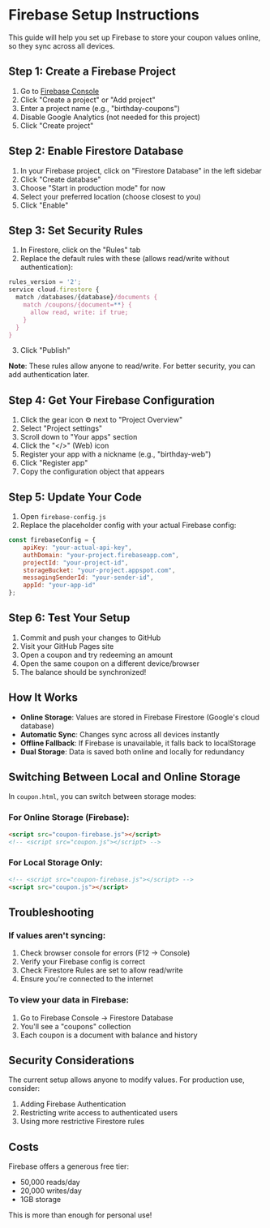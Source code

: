 # Firebase Setup Instructions

This guide will help you set up Firebase to store your coupon values online, so they sync across all devices.

## Step 1: Create a Firebase Project

1. Go to [Firebase Console](https://console.firebase.google.com/)
2. Click "Create a project" or "Add project"
3. Enter a project name (e.g., "birthday-coupons")
4. Disable Google Analytics (not needed for this project)
5. Click "Create project"

## Step 2: Enable Firestore Database

1. In your Firebase project, click on "Firestore Database" in the left sidebar
2. Click "Create database"
3. Choose "Start in production mode" for now
4. Select your preferred location (choose closest to you)
5. Click "Enable"

## Step 3: Set Security Rules

1. In Firestore, click on the "Rules" tab
2. Replace the default rules with these (allows read/write without authentication):

```javascript
rules_version = '2';
service cloud.firestore {
  match /databases/{database}/documents {
    match /coupons/{document=**} {
      allow read, write: if true;
    }
  }
}
```

3. Click "Publish"

**Note**: These rules allow anyone to read/write. For better security, you can add authentication later.

## Step 4: Get Your Firebase Configuration

1. Click the gear icon ⚙️ next to "Project Overview"
2. Select "Project settings"
3. Scroll down to "Your apps" section
4. Click the "</>" (Web) icon
5. Register your app with a nickname (e.g., "birthday-web")
6. Click "Register app"
7. Copy the configuration object that appears

## Step 5: Update Your Code

1. Open `firebase-config.js`
2. Replace the placeholder config with your actual Firebase config:

```javascript
const firebaseConfig = {
    apiKey: "your-actual-api-key",
    authDomain: "your-project.firebaseapp.com",
    projectId: "your-project-id",
    storageBucket: "your-project.appspot.com",
    messagingSenderId: "your-sender-id",
    appId: "your-app-id"
};
```

## Step 6: Test Your Setup

1. Commit and push your changes to GitHub
2. Visit your GitHub Pages site
3. Open a coupon and try redeeming an amount
4. Open the same coupon on a different device/browser
5. The balance should be synchronized!

## How It Works

- **Online Storage**: Values are stored in Firebase Firestore (Google's cloud database)
- **Automatic Sync**: Changes sync across all devices instantly
- **Offline Fallback**: If Firebase is unavailable, it falls back to localStorage
- **Dual Storage**: Data is saved both online and locally for redundancy

## Switching Between Local and Online Storage

In `coupon.html`, you can switch between storage modes:

### For Online Storage (Firebase):
```html
<script src="coupon-firebase.js"></script>
<!-- <script src="coupon.js"></script> -->
```

### For Local Storage Only:
```html
<!-- <script src="coupon-firebase.js"></script> -->
<script src="coupon.js"></script>
```

## Troubleshooting

### If values aren't syncing:
1. Check browser console for errors (F12 → Console)
2. Verify your Firebase config is correct
3. Check Firestore Rules are set to allow read/write
4. Ensure you're connected to the internet

### To view your data in Firebase:
1. Go to Firebase Console → Firestore Database
2. You'll see a "coupons" collection
3. Each coupon is a document with balance and history

## Security Considerations

The current setup allows anyone to modify values. For production use, consider:
1. Adding Firebase Authentication
2. Restricting write access to authenticated users
3. Using more restrictive Firestore rules

## Costs

Firebase offers a generous free tier:
- 50,000 reads/day
- 20,000 writes/day
- 1GB storage

This is more than enough for personal use!